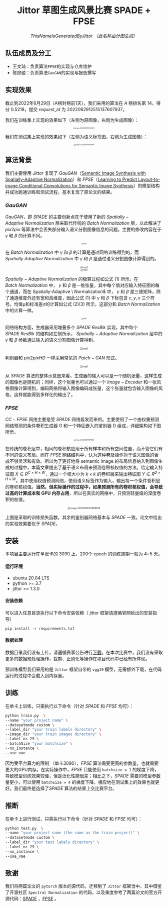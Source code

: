 <center>
    <h1>
  	Jittor 草图生成风景比赛 SPADE + FPSE
    </h1>
    <i>ThisNameIsGeneratedByJittor （此名称由计图生成）</i>
</center>

## 队伍成员及分工

* 王文琦：负责算法`FPSE`的实现与仓库维护
* 陈顾骏：负责算法`GauGAN`的实现与报告撰写

## 实现效果

截止到2022年6月29日（A榜封榜前1天），我们采用的算法在 $A$ 榜排名第 $14$，得分 $0.5218$，提交 $request\_id$ 为 $2022062912515137607937$。

我们在训练集上实现的效果如下（左侧为原图像，右侧为生成图像）：

<center>
<img src="https://raw.githubusercontent.com/wenqi-wang20/img/main/img/MDpicturesimage-20220629161446325.png" alt="image-20220629161446325" style="zoom:33%;" />
</center>

我们在测试集上实现的效果如下（左侧为语义标签图，右侧为生成图像）：

<center>
<img src="https://raw.githubusercontent.com/wenqi-wang20/img/main/img/MDpicturesimage-20220629160159114.png" alt="image-20220629160159114" style="zoom: 33%;" />
</center>

## 算法背景

我们主要使用 $Jittor$ 复现了 $GauGAN$（[Semantic Image Synthesis with Spatially-Adaptive Normalization](https://arxiv.org/abs/1903.07291)）和 $FPSE$（[Learning to Predict Layout-to-image Conditional Convolutions for Semantic Image Synthesis](https://arxiv.org/abs/1910.06809)）的模型结构并成功跑通训练和测试流程，基本复现了原论文的结果。

### $GauGAN$

$GauGAN$，即 $SPADE$ 的主要创新点在于使用了新的 $Spatially-Adaptive \ Normalization$ 层来取代传统的 $Batch \ Normalization$ 层，以此解决了 $pix2pix$ 等算法中会丢失部分输入语义分割图像信息的问题。主要的修改内容在于 $\gamma$ 和 $\beta$ 的计算不同。

<center>
<img src="https://raw.githubusercontent.com/wenqi-wang20/img/main/img/MDpicturesimg1.png" alt="img1" style="zoom:33%;" />
</center>

在 $Batch \ Normalization$ 中 $\gamma$ 和 $\beta$ 的计算是通过网络训练得到的，而 $Spatially \ Adaptive \ Normalization$ 中 $\gamma$ 和 $\beta$ 是通过语义分割图像计算得到的。

<center>
<img src="https://raw.githubusercontent.com/wenqi-wang20/img/main/img/MDpicturesimg2.png" alt="img2" style="zoom:50%;" />
</center>

<center>
<img src="https://raw.githubusercontent.com/wenqi-wang20/img/main/img/MDpicturesimg3.png" alt="img3" style="zoom:46.5%;" />
</center>

$Spatially-Adaptive \ Normalization$ 的极算过程如公式 $(1)$ 所示。在 $Batch \ Normalization$ 中， $\gamma$ 和 $\beta$ 是一维张量，其中每个值对应输入特征图的每个通道，而在 Spatially-Adaptive \ Normalization$ 中， $\gamma$ 和 $\beta$ 是三维矩阵，除了通道维度外还有宽和高维度，因此公式 $(1)$ 中 $\gamma$ 和 $\beta$ 下标包含 $c,y,x$ 三个符号。均值μ和标准差σ的计算如公式 $(2)(3)$ 所示，这部分和 $Batch \ Normalization$ 中的计算一样。

<center>
<img src="https://raw.githubusercontent.com/wenqi-wang20/img/main/img/MDpicturesimg4.png" alt="img4" style="zoom: 33%;" />
</center>

网络结构方面，生成器采用堆叠多个 $SPADE \ ResBlk$ 实现，其中每个 $SPADE \ ResBlk$ 的结构如左侧所示， $Spatially-Adaptive \ Normalization$ 层中的 $\gamma$ 和 $\beta$ 参数通过输入的语义分割图像计算得到。

<center>
<img src="https://raw.githubusercontent.com/wenqi-wang20/img/main/img/MDpicturesimg5.png" alt="img5" style="zoom:50%;" />
</center>

判别器和 $pix2pixHD$ 一样采用常见的 $Patch-GAN$ 形式。

<center>
<img src="https://raw.githubusercontent.com/wenqi-wang20/img/main/img/MDpicturesimg6.png" alt="img6" style="zoom:50%;" />
</center>

从 $SPADE$ 算法的整体示意图来看，生成器的输入可以是一个随机张量，这样生成的图像也是随机的；同样，这个张量也可以通过一个 $Image-Encoder$ 和一张风格图像计算得到，编码网络将输入图像编码成张量，这个张量就包含输入图像的风格，这样就能得到多样化的输出了。

### $FPSE$

$CC-FPSE$ 网络主要是受 $SPADE$ 网络启发而来的。主要使用了一个由权重预测网络预测的条件卷积生成器 G 和一个特征嵌入的鉴别器 D 组成，详细架构如下图所示。

<center>
<img src="https://raw.githubusercontent.com/wenqi-wang20/img/main/img/MDpicturesimage-20220629151511682.png" alt="image-20220629151511682" style="zoom:33%;" />
</center>

在传统的卷积层中，相同的卷积核应用于所有样本和所有空间位置，而不管它们有不同的语义布局。而在 $FPSE$ 网络结构中，认为这种卷及操作对于语义图像的合成不够灵活和有效。所以为了更好地将 semantic image 的布局信息纳入到图像生成的过程中，本篇文章提出了基于语义布局来预测卷积核权值的方法。给定输入特征图 $X \in R^{C \times H \times W}$，通过一个核大小为 $k \times k$ 的卷积层来输出特征图 $Y \in  R ^{D \times H \times W}$。其中使用权值预测网络，使用语义标签作为输入，输出每一个条件卷积层的卷积核权值。**当然，但实际操作的过程中，如果预测所有的卷积核权值，会导致过高的计算成本和 GPU 内存占用**，所以在真实的网络中，只预测轻量级的深度卷积的权值。


<center>
<img src="C:\Users\19749\AppData\Roaming\Typora\typora-user-images\image-20220629153908458.png" alt="image-20220629153908458" style="zoom: 50%;" />
</center>

上图是采取的训练损失函数。其余的鉴别器网络基本与 $SPADE$ 一致。论文中给出的实验效果要优于 $SPADE$。

## 安装

本项目主要运行在单张卡的 3090 上，200个 epoch 的训练周期一般为 4~5 天。

#### 运行环境

- ubuntu 20.04 LTS
- python >= 3.7
- jittor >= 1.3.0

#### 安装依赖

可以进入任意目录执行以下命令安装依赖（ jittor 框架请遵循官网给出的安装指导）

```
pip install -r requirements.txt
```

#### 数据处理

数据目录我们没有上传，请遵循赛事公告进行[下载](https://cloud.tsinghua.edu.cn/f/1d734cbb68b545d6bdf2/?dl=1)。在本次比赛中，我们没有采取更多的数据预处理操作，裁剪、正则化等操作在项目代码中已经有所体现。

预训练模型我们采用的是 `Jittor` 框架自带的 `vgg19` 模型，无需额外下载，在代码运行的过程中会载入到内存里。

## 训练

在单卡上训练，只需执行以下命令（针对 $SPADE$ 和 $FPSE$ 均可）：

```bash
python train.py  \
--name "your project name" \ 
--datasetmode custom \
--label_dir "your train labels directory" \
--image_dir "your train images directory" \
--label_nc 29 \ 
--batchSize "your batchsize" \
--no_instance \
--use_vae
```

因为受平台算力的限制 （单卡3090），$FPSE$ 算法需要更高的参数量，也就需要更大的GPU内存。在实际操作中，$FPSE$ 只能使用 `batchsize = 1` 的梯度下降，导致模型训练效果较佳，但是泛化性能很差；相比之下，$SPADE$ 需要的模型参数量更小，可以使用 `batchsize = 4` 的梯度下降，相应地在测试集上的效果也就更好。我们最终是选择了$SPADE$ 算法的结果上交比赛平台。

## 推断

在单卡上进行测试，只需执行以下命令（针对 $SPADE$ 和 $FPSE$ 均可）：

```bash 
python test.py  \
--name "your project name (the same as the train project)" \ 
--datasetmode custom \
--label_dir "your test labels directory" \
--label_nc 29 \ 
--no_instance \
--use_vae
```

## 致谢

我们将两篇论文的 `pytorch` 版本的源代码，迁移到了 `Jittor` 框架当中。其中借鉴了开源社区 `Spectral Normalization` 的代码，以及重度参考了两篇论文的官方开源代码：[SPADE](https://github.com/NVlabs/SPADE) ，[FPSE](https://github.com/xh-liu/CC-FPSE) 。